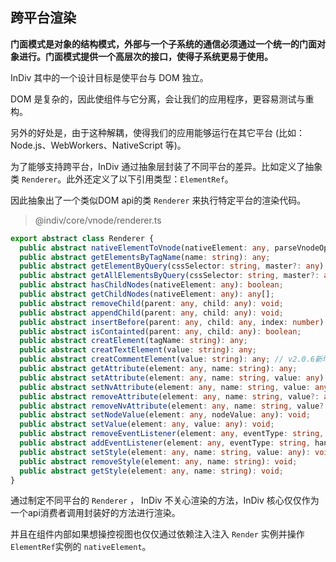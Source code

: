 ## 跨平台渲染

**门面模式是对象的结构模式，外部与一个子系统的通信必须通过一个统一的门面对象进行。门面模式提供一个高层次的接口，使得子系统更易于使用。**

InDiv 其中的一个设计目标是使平台与 DOM 独立。

DOM 是复杂的，因此使组件与它分离，会让我们的应用程序，更容易测试与重构。

另外的好处是，由于这种解耦，使得我们的应用能够运行在其它平台 (比如：Node.js、WebWorkers、NativeScript 等)。

为了能够支持跨平台，InDiv 通过抽象层封装了不同平台的差异。比如定义了抽象类 `Renderer`。此外还定义了以下引用类型：`ElementRef`。

因此抽象出了一个类似DOM api的类 `Renderer` 来执行特定平台的渲染代码。

> @indiv/core/vnode/renderer.ts

```typescript
export abstract class Renderer {
  public abstract nativeElementToVnode(nativeElement: any, parseVnodeOptions?: ParseOptions): Vnode[];
  public abstract getElementsByTagName(name: string): any;
  public abstract getElementByQuery(cssSelector: string, master?: any): any; // v2.1.0新增，支持css选择器查找
  public abstract getAllElementsByQuery(cssSelector: string, master?: any): any; // v2.1.0新增，支持css选择器查找
  public abstract hasChildNodes(nativeElement: any): boolean;
  public abstract getChildNodes(nativeElement: any): any[];
  public abstract removeChild(parent: any, child: any): void;
  public abstract appendChild(parent: any, child: any): void;
  public abstract insertBefore(parent: any, child: any, index: number): void;
  public abstract isContainted(parent: any, child: any): boolean;
  public abstract creatElement(tagName: string): any;
  public abstract creatTextElement(value: string): any;
  public abstract creatCommentElement(value: string): any; // v2.0.6新增，创建注释节点
  public abstract getAttribute(element: any, name: string): any;
  public abstract setAttribute(element: any, name: string, value: any): void;
  public abstract setNvAttribute(element: any, name: string, value: any): void;
  public abstract removeAttribute(element: any, name: string, value?: any): void;
  public abstract removeNvAttribute(element: any, name: string, value?: any): void;
  public abstract setNodeValue(element: any, nodeValue: any): void;
  public abstract setValue(element: any, value: any): void;
  public abstract removeEventListener(element: any, eventType: string, handler: any): void;
  public abstract addEventListener(element: any, eventType: string, handler: any): void;
  public abstract setStyle(element: any, name: string, value: any): void;
  public abstract removeStyle(element: any, name: string): void;
  public abstract getStyle(element: any, name: string): void;
}
```

通过制定不同平台的 `Renderer` ， InDiv 不关心渲染的方法，InDiv 核心仅仅作为一个api消费者调用封装好的方法进行渲染。

并且在组件内部如果想操控视图也仅仅通过依赖注入注入 `Render` 实例并操作 `ElementRef`实例的 `nativeElement`。
